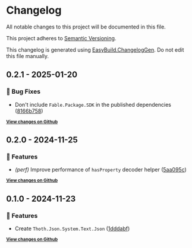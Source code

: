 # Changelog

All notable changes to this project will be documented in this file.

This project adheres to [Semantic Versioning](https://semver.org/spec/v2.0.0.html).

This changelog is generated using [EasyBuild.ChangelogGen](https://github.com/easybuild-org/EasyBuild.ChangelogGen). Do not edit this file manually.

<!-- EasyBuild: START -->
<!-- last_commit_released: 8166b758b1579eb722725187dc40308839615cf3 -->
<!-- EasyBuild: END -->

## 0.2.1 - 2025-01-20

### 🐞 Bug Fixes

* Don't include `Fable.Package.SDK` in the published dependencies ([8166b758](https://github.com/thoth-org/Thoth.Json/commit/8166b758b1579eb722725187dc40308839615cf3))

<strong><small>[View changes on Github](https://github.com/thoth-org/Thoth.Json/compare/2704233d4335f31370fce884568df852ea60878f..8166b758b1579eb722725187dc40308839615cf3)</small></strong>

## 0.2.0 - 2024-11-25

### 🚀 Features

* *(perf)* Improve performance of `hasProperty` decoder helper ([5aa095c](https://github.com/thoth-org/Thoth.Json/commit/5aa095c12c7e8e2dc96e5ced30da6372a49064ec))

<strong><small>[View changes on Github](https://github.com/thoth-org/Thoth.Json/compare/2201241db185835eecd56c1cd4c3dadf251aa4df..2704233d4335f31370fce884568df852ea60878f)</small></strong>

## 0.1.0 - 2024-11-23

### 🚀 Features

* Create `Thoth.Json.System.Text.Json` ([1dddabf](https://github.com/thoth-org/Thoth.Json/commit/1dddabf621bcf0cbf5d9bb7f3be6d418256276aa))

<strong><small>[View changes on Github](https://github.com/thoth-org/Thoth.Json/compare/84b59b79244dc933c10ef91eaecd0ff561ab039e..2201241db185835eecd56c1cd4c3dadf251aa4df)</small></strong>

